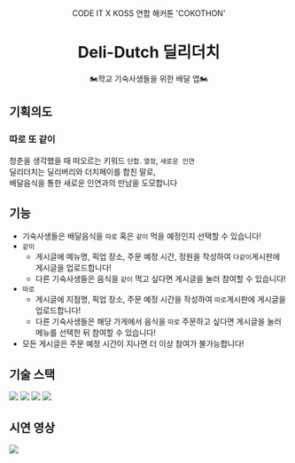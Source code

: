 <div align=center> 
CODE IT X KOSS 연합 해커톤 'COKOTHON'
<h1>Deli-Dutch 딜리더치</h1>
🏍️학교 기숙사생들을 위한 배달 앱🏍️
</div>

## 기획의도
### 따로 또 같이
청춘을 생각했을 때 떠오르는 키워드 `단합`. `열정`, `새로운 인연` <br>
딜리더치는 딜리버리와 더치페이를 합친 말로, <br>
배달음식을 통한 새로운 인연과의 만남을 도모합니다 <br>



## 기능
- 기숙사생들은 배달음식을 `따로` 혹은 `같이` 먹을 예정인지 선택할 수 있습니다!
- `같이`
  - 게시글에 메뉴명, 픽업 장소, 주문 예정 시간, 정원을 작성하여 `다같이`게시판에 게시글을 업로드합니다!
  - 다른 기숙사생들은 음식을 `같이` 먹고 싶다면 게시글을 눌러 참여할 수 있습니다!
- `따로`
  - 게시글에 지점명, 픽업 장소, 주문 예정 시간을 작성하여 `따로`게시판에 게시글을 업로드합니다!
  - 다른 기숙사생들은 해당 가게에서 음식을 `따로` 주문하고 싶다면 게시글을 눌러 메뉴를 선택한 뒤 참여할 수 있습니다! 
- 모든 게시글은 주문 예정 시간이 지나면 더 이상 참여가 불가능합니다!

## 기술 스택
<img src="https://img.shields.io/badge/react native-61DAFB?style=for-the-badge&logo=react&logoColor=white">
<img src="https://img.shields.io/badge/spring boot-6DB33F?style=for-the-badge&logo=spring&logoColor=white">
<img src="https://img.shields.io/badge/mysql-4479A1?style=for-the-badge&logo=mysql&logoColor=white">
<img src="https://img.shields.io/badge/postman-FF6C37?style=for-the-badge&logo=postman&logoColor=white">

## 시연 영상
<img src="https://github.com/5jisoo/Deli-Dutch_server/blob/main/img/DeliDutch.gif?raw=true">
